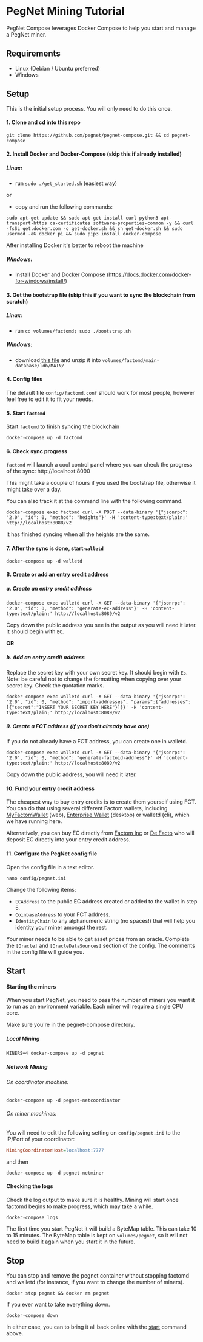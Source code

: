 # PegNet Mining Tutorial

PegNet Compose leverages Docker Compose to help you start and manage a PegNet miner.

## Requirements

-   Linux (Debian / Ubuntu preferred)
-   Windows

## Setup

This is the initial setup process. You will only need to do this once.

#### 1. Clone and cd into this repo

```shell script
git clone https://github.com/pegnet/pegnet-compose.git && cd pegnet-compose
```

#### 2. Install Docker and Docker-Compose (skip this if already installed)

##### Linux:
- run `sudo ./get_started.sh` (easiest way)

or

- copy and run the following commands:
```shell script
sudo apt-get update && sudo apt-get install curl python3 apt-transport-https ca-certificates software-properties-common -y && curl -fsSL get.docker.com -o get-docker.sh && sh get-docker.sh && sudo usermod -aG docker pi && sudo pip3 install docker-compose
```


After installing Docker it's better to reboot the machine

##### Windows:
- Install Docker and Docker Compose (https://docs.docker.com/docker-for-windows/install/)


#### 3. Get the bootstrap file (skip this if you want to sync the blockchain from scratch)

##### Linux:
- run `cd volumes/factomd; sudo ./bootstrap.sh`

##### Windows:
- download [this file](https://factom-public-files.s3.us-east-2.amazonaws.com/bootstrap.zip) and unzip it into `volumes/factomd/main-database/ldb/MAIN/`


#### 4. Config files
The default file `config/factomd.conf` should work for most people, however feel free to edit it to fit your needs.


#### 5. Start `factomd`

Start `factomd` to finish syncing the blockchain

```shell script
docker-compose up -d factomd
```

#### 6. Check sync progress

`factomd` will launch a cool control panel where you can check the progress of the sync: http://localhost:8090

This might take a couple of hours if you used the bootstrap file, otherwise it might take over a day.

You can also track it at the command line with the following command.

```shell script
docker-compose exec factomd curl -X POST --data-binary '{"jsonrpc": "2.0", "id": 0, "method": "heights"}' -H 'content-type:text/plain;' http://localhost:8088/v2
```

It has finished syncing when all the heights are the same.

#### 7. After the sync is done, start `walletd`

`docker-compose up -d walletd`

#### 8. Create or add an entry credit address

##### a. Create an entry credit address

```shell script
docker-compose exec walletd curl -X GET --data-binary '{"jsonrpc": "2.0", "id": 0, "method": "generate-ec-address"}' -H 'content-type:text/plain;' http://localhost:8089/v2
```

Copy down the public address you see in the output as you will need it later. It should begin with `EC`.

**OR**

##### b. Add an entry credit address

Replace the secret key with your own secret key. It should begin with `Es`. Note: be careful not to change the formatting when copying over your secret key. Check the quotation marks.

```shell script
docker-compose exec walletd curl -X GET --data-binary '{"jsonrpc": "2.0", "id": 0, "method": "import-addresses", "params":{"addresses":[{"secret":"INSERT YOUR SECRET KEY HERE"}]}}' -H 'content-type:text/plain;' http://localhost:8089/v2
```

##### 9. Create a FCT address (if you don't already have one)

If you do not already have a FCT address, you can create one in walletd.

```shell script
docker-compose exec walletd curl -X GET --data-binary '{"jsonrpc": "2.0", "id": 0, "method": "generate-factoid-address"}' -H 'content-type:text/plain;' http://localhost:8089/v2
```

Copy down the public address, you will need it later.

#### 10. Fund your entry credit address

The cheapest way to buy entry credits is to create them yourself using FCT. You can do that using several different Factom wallets, including [MyFactomWallet](https://myfactomwallet.com/#/) (web), [Enterprise Wallet](https://docs.factomprotocol.org/wallets/enterprise-wallet) (desktop) or walletd (cli), which we have running here.

Alternatively, you can buy EC directly from [Factom Inc](https://shop.factom.com/) or [De Facto](https://ec.de-facto.pro/) who will deposit EC directly into your entry credit address.

#### 11. Configure the PegNet config file

Open the config file in a text editor.

```
nano config/pegnet.ini
```

Change the following items:

-   `ECAddress` to the public EC address created or added to the wallet in step 5.
-   `CoinbaseAddress` to your FCT address.
-   `IdentityChain` to any alphanumeric string (no spaces!) that will help you identity your miner amongst the rest.

Your miner needs to be able to get asset prices from an oracle. Complete the `[Oracle]` and `[OracleDataSources]` section of the config. The comments in the config file will guide you.

## Start

#### Starting the miners

When you start PegNet, you need to pass the number of miners you want it to run as an environment variable. Each miner will require a single CPU core.

Make sure you're in the pegnet-compose directory.

##### Local Mining

```
MINERS=4 docker-compose up -d pegnet
```


##### Network Mining

###### On coordinator machine:

```shell script
docker-compose up -d pegnet-netcoordinator
```

###### On miner machines:

You will need to edit the following setting on `config/pegnet.ini` to the IP/Port of your coordinator:
```ini
MiningCoordinatorHost=localhost:7777
```

and then

```shell script
docker-compose up -d pegnet-netminer
```


#### Checking the logs

Check the log output to make sure it is healthy. Mining will start once factomd begins to make progress, which may take a while.

```
docker-compose logs
```

The first time you start PegNet it will build a ByteMap table. This can take 10 to 15 minutes. The ByteMap table is kept on `volumes/pegnet`, so it will not need to build it again when you start it in the future.

## Stop

You can stop and remove the pegnet container without stopping factomd and walletd (for instance, if you want to change the number of miners).

```
docker stop pegnet && docker rm pegnet
```

If you ever want to take everything down.

```
docker-compose down
```

In either case, you can to bring it all back online with the [start](#start) command above.

